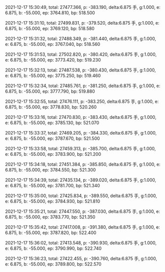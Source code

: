 2021-12-17 15:30:49, total: 27477.366, p: -383.190, delta:6.875 手, g:1.000, e: 6.875, b: -55.000, ep: 3764.810, bp: 518.500

2021-12-17 15:31:10, total: 27499.831, p: -379.520, delta:6.875 手, g:1.000, e: 6.875, b: -55.000, ep: 3769.120, bp: 518.580

2021-12-17 15:31:32, total: 27488.349, p: -381.440, delta:6.875 手, g:1.000, e: 6.875, b: -55.000, ep: 3767.040, bp: 518.560

2021-12-17 15:31:53, total: 27502.820, p: -380.420, delta:6.875 手, g:1.000, e: 6.875, b: -55.000, ep: 3773.420, bp: 519.230

2021-12-17 15:32:13, total: 27487.538, p: -380.430, delta:6.875 手, g:1.000, e: 6.875, b: -55.000, ep: 3775.250, bp: 519.460

2021-12-17 15:32:34, total: 27485.761, p: -381.250, delta:6.875 手, g:1.000, e: 6.875, b: -55.000, ep: 3777.790, bp: 519.880

2021-12-17 15:32:55, total: 27476.111, p: -383.250, delta:6.875 手, g:1.000, e: 6.875, b: -55.000, ep: 3778.830, bp: 520.260

2021-12-17 15:33:16, total: 27470.830, p: -383.430, delta:6.875 手, g:1.000, e: 6.875, b: -55.000, ep: 3785.130, bp: 521.070

2021-12-17 15:33:37, total: 27469.205, p: -384.330, delta:6.875 手, g:1.000, e: 6.875, b: -55.000, ep: 3787.670, bp: 521.500

2021-12-17 15:33:58, total: 27459.313, p: -385.700, delta:6.875 手, g:1.000, e: 6.875, b: -55.000, ep: 3783.900, bp: 521.200

2021-12-17 15:34:18, total: 27451.384, p: -385.850, delta:6.875 手, g:1.000, e: 6.875, b: -55.000, ep: 3784.550, bp: 521.300

2021-12-17 15:34:39, total: 27435.134, p: -389.020, delta:6.875 手, g:1.000, e: 6.875, b: -55.000, ep: 3781.700, bp: 521.340

2021-12-17 15:35:00, total: 27425.834, p: -389.550, delta:6.875 手, g:1.000, e: 6.875, b: -55.000, ep: 3784.930, bp: 521.810

2021-12-17 15:35:21, total: 27447.550, p: -387.030, delta:6.875 手, g:1.000, e: 6.875, b: -55.000, ep: 3783.770, bp: 521.350

2021-12-17 15:35:42, total: 27417.008, p: -391.380, delta:6.875 手, g:1.000, e: 6.875, b: -55.000, ep: 3787.820, bp: 522.400

2021-12-17 15:36:02, total: 27413.548, p: -390.930, delta:6.875 手, g:1.000, e: 6.875, b: -55.000, ep: 3790.990, bp: 522.740

2021-12-17 15:36:23, total: 27422.455, p: -390.760, delta:6.875 手, g:1.000, e: 6.875, b: -55.000, ep: 3789.800, bp: 522.570